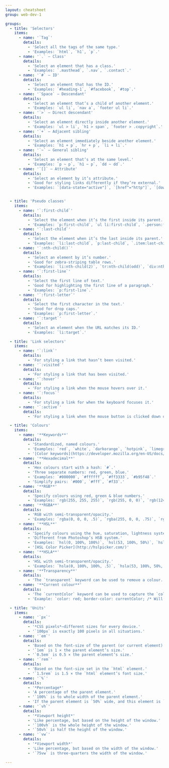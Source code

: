 ```yaml
---
layout: cheatsheet
group: web-dev-1

groups:
  - title: 'Selectors'
    items:
      - name: '`Tag`'
        details:
          - 'Select all the tags of the same type.'
          - 'Examples: `html`, `h1`, `p`.'
      - name: '`.` — Class'
        details:
          - 'Select an element that has a class.'
          - 'Examples: `.masthead`, `.nav`, `.contact`.'
      - name: '`#` — ID'
        details:
          - 'Select an element that has the ID.'
          - 'Examples: `#heading-1`, `#facebook`, `#top`.'
      - name: '`Space` — Descendant'
        details:
          - 'Select an element that’s a child of another element.'
          - 'Examples: `ul li`, `nav a`, `footer ul li`.'
      - name: '`>` — Direct descendant'
        details:
          - 'Select an element directly inside another element.'
          - 'Examples: `ul > li`, `h1 > span`, `footer > .copyright`.'
      - name: '`+` — Adjacent sibling'
        details:
          - 'Select an element immediately beside another element.'
          - 'Examples: `h1 + p`, `hr + p`, `li + li`.'
      - name: '`~` — General sibling'
        details:
          - 'Select an element that’s at the same level.'
          - 'Examples: `p ~ p`, `h1 ~ p`, `dd ~ dd`.'
      - name: '`[]` — Attribute'
        details:
          - 'Select an element by it’s attribute.'
          - 'Good for styling links differently if they’re external.'
          - 'Examples: `[data-state="active"]`, `[href^="http"]`, `[download]`.'


  - title: 'Pseudo classes'
    items:
      - name: '`:first-child`'
        details:
          - 'Select the element when it’s the first inside its parent.'
          - 'Examples: `p:first-child`, `ul li:first-child`, `.person:first-child`.'
      - name: '`:last-child`'
        details:
          - 'Select the element when it’s the last inside its parent.'
          - 'Examples: `li:last-child`, `p:last-child`, `.item:last-child`.'
      - name: '`:nth-child()`'
        details:
          - 'Select an element by it’s number.'
          - 'Good for zebra-striping table rows.'
          - 'Examples: `li:nth-child(2)`, `tr:nth-child(odd)`, `div:nth-child(5n)`.'
      - name: '`:first-line`'
        details:
          - 'Select the first line of text.'
          - 'Good for highlighting the first line of a paragraph.'
          - 'Examples: `p:first-line`.'
      - name: '`:first-letter`'
        details:
          - 'Select the first character in the text.'
          - 'Good for drop caps.'
          - 'Examples: `p:first-letter`.'
      - name: '`:target`'
        details:
          - 'Select an element when the URL matches its ID.'
          - 'Examples: `li:target`.'

  - title: 'Link selectors'
    items:
      - name: '`:link`'
        details:
          - 'For styling a link that hasn’t been visited.'
      - name: '`:visited`'
        details:
          - 'For styling a link that has been visited.'
      - name: '`:hover`'
        details:
          - 'For styling a link when the mouse hovers over it.'
      - name: '`:focus`'
        details:
          - 'For styling a link for when the keyboard focuses it.'
      - name: '`:active`'
        details:
          - 'For styling a link when the mouse button is clicked down on it.'

  - title: 'Colours'
    items:
      - name: '**Keywords**'
        details:
          - 'Standardized, named colours.'
          - 'Examples: `red`, `white`, `darkorange`, `hotpink`, `limegreen`.'
          - '[Color keywords](https://developer.mozilla.org/en-US/docs/Web/CSS/color_value#Color_keywords).'
      - name: '**Hexadecimal**'
        details:
          - 'Hex colours start with a hash: `#`.'
          - 'Three separate numbers: red, green, blue.'
          - 'Examples: `#000000`, `#ffffff`, `#ff3333`, `#b95f48`.'
          - 'Simplify pairs: `#000`, `#fff`, `#f33`.'
      - name: '**RGB**'
        details:
          - 'Specify colours using red, green & blue numbers.'
          - 'Examples: `rgb(255, 255, 255)`, `rgb(255, 0, 0)`, `rgb(124, 65, 99)`.'
      - name: '**RGBA**'
        details:
          - 'RGB with semi-transparent/opacity.'
          - 'Examples: `rgba(0, 0, 0, .5)`, `rgba(255, 0, 0, .75)`, `rgba(124, 65, 99, .8)`.'
      - name: '**HSL**'
        details:
          - 'Specify colours using the hue, saturation, lightness system.'
          - 'Different from Photoshop’s HSB system.'
          - 'Examples: `hsl(0, 100%, 100%)`, `hsl(53, 100%, 50%)`, `hsl(167, 38%, 59%)`.'
          - '[HSL Color Picker](http://hslpicker.com/)'
      - name: '**HSLA**'
        details:
          - 'HSL with semi-transparent/opacity.'
          - 'Examples: `hsla(0, 100%, 100%, .5)`, `hsla(53, 100%, 50%, .7)`, `hsla(167, 38%, 59%, .3)`.'
      - name: '**Transparency**'
        details:
          - 'The `transparent` keyword can be used to remove a colour.'
      - name: '**Current colour**'
        details:
          - 'The `currentColor` keyword can be used to capture the `color` of the same element.'
          - 'Example: `color: red; border-color: currentColor; /* Will be red */`'

  - title: 'Units'
    items:
      - name: '`px`'
        details:
          - '*CSS pixels*—different sizes for every device.'
          - '`100px` is exactly 100 pixels in all situations.'
      - name: '`em`'
        details:
          - 'Based on the font-size of the parent (or current element).'
          - '`1em` is 1 × the parent element’s size.'
          - '`0.5em` is 0.5 × the parent element’s size.'
      - name: '`rem`'
        details:
          - 'Based on the font-size set in the `html` element.'
          - '`1.5rem` is 1.5 × the `html` element’s font size.'
      - name: '`%`'
        details:
          - '*Percentage*'
          - 'A percentage of the parent element.'
          - '`100%` is to whole width of the parent element.'
          - 'If the parent element is `50%` wide, and this element is `50%` wide, then it only takes up `25%` of the original grand parent element.'
      - name: '`vh`'
        details:
          - '*Viewport height*'
          - 'Like percentage, but based on the height of the window.'
          - '`100vh` is the whole height of the window.'
          - '`50vh` is half the height of the window.'
      - name: '`vw`'
        details:
          - '*Viewport width*'
          - 'Like percentage, but based on the width of the window.'
          - '`75vw` is three-quarters the width of the window.'

---
```

